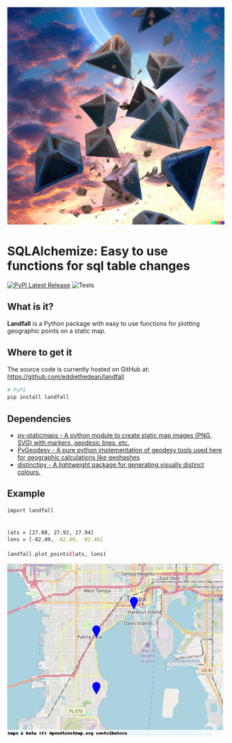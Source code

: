 ![Landfall Logo](https://raw.githubusercontent.com/eddiethedean/landfall/main/docs/landfall_logo.png)
-----------------

# SQLAlchemize: Easy to use functions for sql table changes
[![PyPI Latest Release](https://img.shields.io/pypi/v/landfall.svg)](https://pypi.org/project/landfall/)
![Tests](https://github.com/eddiethedean/landfall/actions/workflows/tests.yml/badge.svg)

## What is it?

**Landfall** is a Python package with easy to use functions for plotting geographic points on a static map.

## Where to get it
The source code is currently hosted on GitHub at:
https://github.com/eddiethedean/landfall

```sh
# PyPI
pip install landfall
```

## Dependencies
- [py-staticmaps - A python module to create static map images (PNG, SVG) with markers, geodesic lines, etc.](https://github.com/flopp/py-staticmaps)
- [PyGeodesy - A pure python implementation of geodesy tools used here for geographic calculations like geohashes](https://github.com/mrJean1/PyGeodesy)
- [distinctipy - A lightweight package for generating visually distinct colours.](https://github.com/alan-turing-institute/distinctipy)


## Example
```sh
import landfall


lats = [27.88, 27.92, 27.94]
lons = [-82.49, -82.49, -82.46]

landfall.plot_points(lats, lons)
```
![](https://raw.githubusercontent.com/eddiethedean/landfall/main/docs/example_map.png)